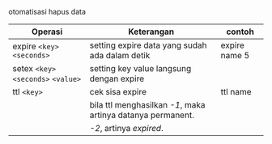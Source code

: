 otomatisasi hapus data

| Operasi | Keterangan | contoh |
|---------|------------|--------|
| expire `<key>` `<seconds>` | setting expire data yang sudah ada dalam detik | expire name 5| 
| setex `<key>` `<seconds>` `<value>` | setting key value langsung dengan expire |
| ttl `<key>` | cek sisa expire | ttl name|
| | bila ttl menghasilkan *-1*, maka artinya datanya permanent. | |
| | *-2*, artinya _expired_. | |
